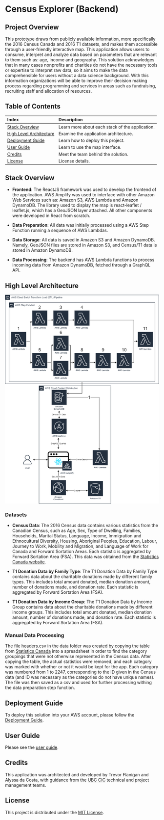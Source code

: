 # Census Explorer (Backend)
## Project Overview
This prototype draws from publicly available information, more specifically the 2016 Census Canada and 2016 T1 datasets, and makes them accessible through a user-friendly interactive map. This application allows users to consume, interpret and analyze data based on parameters that are relevant to them such as: age, income and geography. This solution acknowledges that in many cases nonprofits and charities do not have the necessary tools or expertise to interpret raw data, so it aims to make the data comprehensible for users without a data science background. With this information organizations will be able to improve their decision making process regarding programming and services in areas such as fundraising, recruiting staff and allocation of resources.

## Table of Contents
|Index| Description|
|:----------------|:-----------|
| [Stack Overview](#stack-overview) | Learn more about each stack of the application. | 
| [High Level Architecture](#high-level-architecture) | Examine the application architecture. |
| [Deployment Guide](#deployment-guide) | Learn how to deploy this project. |
| [User Guide](#user-guide) | Learn to use the map interface. |
| [Credits](#credits) | Meet the team behind the solution. |
| [License](#license) | License details. |

## Stack Overview
* **Frontend**: The ReactJS framework was used to develop the frontend of the application.  AWS Amplify was used to interface with other Amazon Web Services such as: Amazon S3, AWS Lambda and Amazon DynamoDB. The library used to display the map is react-leaflet / leaflet.js, which has a GeoJSON layer attached. All other components were developed in React from scratch. 

* **Data Preparation**: All data was initially processed using a AWS Step Function running a sequence of AWS Lambdas.

* **Data Storage**: All data is saved in Amazon S3 and Amazon DynamoDB. Namely, GeoJSON files are stored in Amazon S3, and Census/T1 data is stored in Amazon DynamoDB. 

* **Data Processing**: The backend has AWS Lambda functions to process incoming data from Amazon DynamoDB, fetched through a GraphQL API.

## High Level Architecture
<img src="./images/architecture_diagram.png">

### Datasets
* **Census Data**: The 2016 Census data contains various statistics from the Canadian Census, such as Age, Sex, Type of Dwelling, Families, Households, Marital Status, Language, Income, Immigration and Ethnocultural Diversity, Housing, Aboriginal Peoples, Education, Labour, Journey to Work, Mobility and Migration, and Language of Work for Canada and Forward Sortation Areas.  Each statistic is aggregated by Forward Sortation Area (FSA).  This data was obtained from the [Statistics Canada website](https://www12.statcan.gc.ca/census-recensement/2016/dp-pd/prof/details/download-telecharger/comp/page_dl-tc.cfm?Lang=E).

* **T1 Donation Data by Family Type**: The T1 Donation Data by Family Type contains data about the charitable donations made by different family types.  This includes total amount donated, median donation amount, number of donations made, and donation rate.  Each statistic is aggregated by Forward Sortation Area (FSA).

* **T1 Donation Data by Income Group**: The T1 Donation Data by Income Group contains data about the charitable donations made by different income groups.  This includes total amount donated, median donation amount, number of donations made, and donation rate.  Each statistic is aggregated by Forward Sortation Area (FSA).

### Manual Data Processing
The file headers.csv in the data folder was created by copying the table from [Statistics Canada](https://www12.statcan.gc.ca/census-recensement/2016/dp-pd/prof/details/page.cfm?Lang=E&Geo1=PR&Code1=01&Geo2=&Code2=&SearchText=Canada&SearchType=Begins&SearchPR=01&B1=All&TABID=1&type=0) into a spreadsheet in order to find the category groupings that were not otherwise represented in the Census data.  After copying the table, the actual statistics were removed, and each category was marked with whether or not it would be kept for the app.  Each category was numbered from 1 to 2247, corresponding to the ID given in the Census data (and ID was necessary as the categories do not have unique names).  The file was then saved as a csv and used for further processing withing the data preparation step function.

## Deployment Guide
To deploy this solution into your AWS account, please follow the [Deployment Guide](https://github.com/UBC-CIC/census-explorer-backend/blob/master/docs/DeploymentGuide.md).

## User Guide
Please see the [user guide](https://github.com/UBC-CIC/census-explorer-frontend/blob/master/docs/UserGuide.md).

## Credits
This application was architected and developed by Trevor Flanigan and Alyssa da Costa, with guidance from the [UBC CIC](https://cic.ubc.ca/) technical and project management teams.

## License
This project is distributed under the [MIT License](./LICENSE).